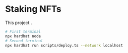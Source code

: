 # Staking NFTs

This project .


```Bash
# First terminal
npx hardhat node
# Second terminal
npx hardhat run scripts/deploy.ts --network localhost

```
